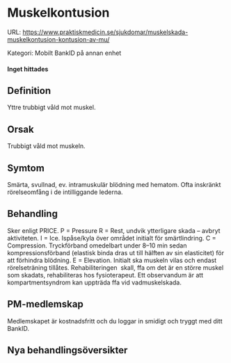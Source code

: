 # Muskelkontusion

URL: https://www.praktiskmedicin.se/sjukdomar/muskelskada-muskelkontusion-kontusion-av-mu/



Kategori: Mobilt BankID på annan enhet

#### Inget hittades

## Definition

Yttre trubbigt våld mot muskel.

## Orsak

Trubbigt våld mot muskeln.

## Symtom

Smärta, svullnad, ev. intramuskulär blödning med hematom. Ofta inskränkt rörelseomfång i de intilliggande lederna.

## Behandling

Sker enligt PRICE. P = Pressure R = Rest, undvik ytterligare skada – avbryt aktiviteten. I = Ice. Ispåse/kyla över området initialt för smärtlindring. C = Compression. Tryckförband omedelbart under 8–10 min sedan kompressionsförband (elastisk binda dras ut till hälften av sin elasticitet) för att förhindra blödning. E = Elevation.
Initialt ska muskeln vilas och endast rörelseträning tillåtes. Rehabiliteringen  skall, ffa om det är en större muskel som skadats, rehabiliteras hos fysioterapeut.
Ett observandum är att kompartmentsyndrom kan uppträda ffa vid vadmuskelskada.

## PM-medlemskap

Medlemskapet är kostnadsfritt och du loggar in smidigt och tryggt med ditt BankID.

## Nya behandlingsöversikter

